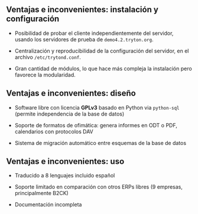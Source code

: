 ## Ventajas e inconvenientes: instalación y configuración

 * Posibilidad de probar el cliente independientemente del
   servidor, usando los servidores de prueba de `demo4.2.tryton.org`.
   
 * Centralización y reproducibilidad de la configuración del servidor,
   en el archivo `/etc/trytond.conf`.
   
 * Gran cantidad de módulos, lo que hace más compleja la instalación pero favorece
   la modularidad.
   
## Ventajas e inconvenientes: diseño

  * Software libre con licencia **GPLv3** basado en Python via `python-sql` (permite independencia de la base de datos)
  
  * Soporte de formatos de ofimática: genera informes en ODT o PDF, calendarios con protocolos DAV
  
  * Sistema de migración automático entre esquemas de la base de datos
  
## Ventajas e inconvenientes: uso

  * Traducido a 8 lenguajes incluido español
  
  * Soporte limitado en comparación con otros ERPs libres (9 empresas, principalmente B2CK)
  
  * Documentación incompleta
